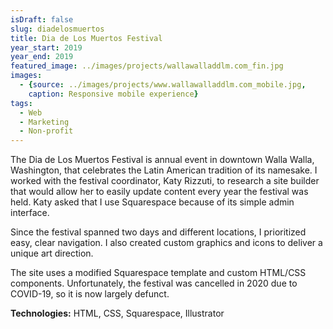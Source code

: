 ```yaml
---
isDraft: false
slug: diadelosmuertos
title: Dia de Los Muertos Festival
year_start: 2019
year_end: 2019
featured_image: ../images/projects/wallawalladdlm.com_fin.jpg
images: 
  - {source: ../images/projects/www.wallawalladdlm.com_mobile.jpg, 
    caption: Responsive mobile experience}
tags:
  - Web
  - Marketing
  - Non-profit
---
```


The Dia de Los Muertos Festival is annual event in downtown Walla Walla, Washington, that celebrates the Latin American tradition of its namesake. I worked with the festival coordinator, Katy Rizzuti, to research a site builder that would allow her to easily update content every year the festival was held. Katy asked that I use Squarespace because of its simple admin interface.

Since the festival spanned two days and different locations, I prioritized easy, clear navigation. I also created custom graphics and icons to deliver a unique art direction.

The site uses a modified Squarespace template and custom HTML/CSS components. Unfortunately, the festival was cancelled in 2020 due to COVID-19, so it is now largely defunct. 

**Technologies:** HTML, CSS, Squarespace, Illustrator
